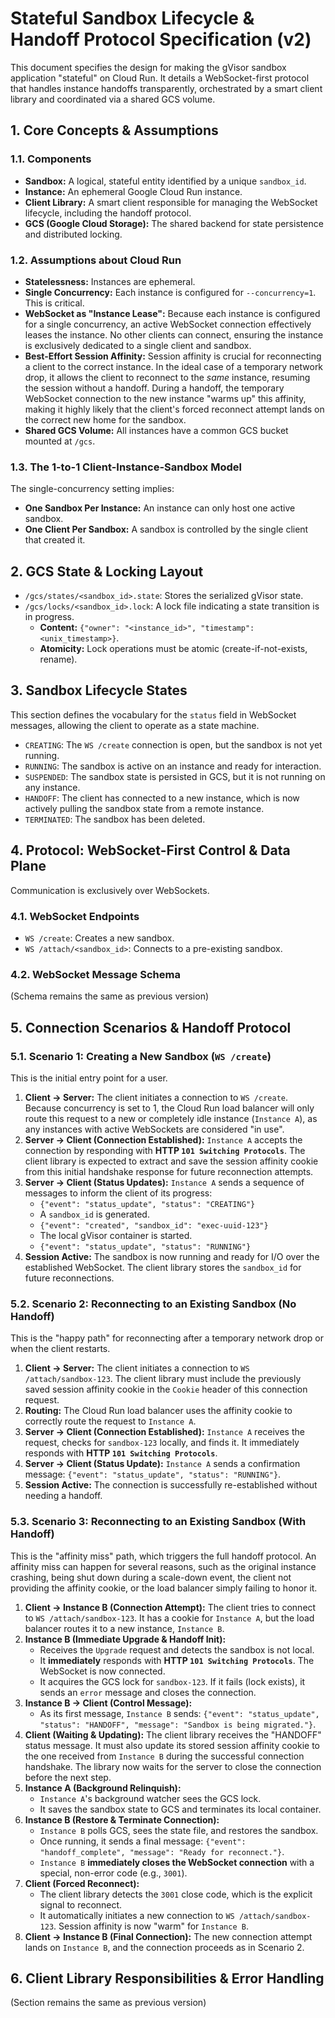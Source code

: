 # Stateful Sandbox Lifecycle & Handoff Protocol Specification (v2)

This document specifies the design for making the gVisor sandbox application "stateful" on Cloud Run. It details a WebSocket-first protocol that handles instance handoffs transparently, orchestrated by a smart client library and coordinated via a shared GCS volume.

## 1. Core Concepts & Assumptions

### 1.1. Components

*   **Sandbox:** A logical, stateful entity identified by a unique `sandbox_id`.
*   **Instance:** An ephemeral Google Cloud Run instance.
*   **Client Library:** A smart client responsible for managing the WebSocket lifecycle, including the handoff protocol.
*   **GCS (Google Cloud Storage):** The shared backend for state persistence and distributed locking.

### 1.2. Assumptions about Cloud Run

*   **Statelessness:** Instances are ephemeral.
*   **Single Concurrency:** Each instance is configured for `--concurrency=1`. This is critical.
*   **WebSocket as "Instance Lease":** Because each instance is configured for a single concurrency, an active WebSocket connection effectively leases the instance. No other clients can connect, ensuring the instance is exclusively dedicated to a single client and sandbox.
*   **Best-Effort Session Affinity:** Session affinity is crucial for reconnecting a client to the correct instance. In the ideal case of a temporary network drop, it allows the client to reconnect to the *same* instance, resuming the session without a handoff. During a handoff, the temporary WebSocket connection to the new instance "warms up" this affinity, making it highly likely that the client's forced reconnect attempt lands on the correct new home for the sandbox.
*   **Shared GCS Volume:** All instances have a common GCS bucket mounted at `/gcs`.

### 1.3. The 1-to-1 Client-Instance-Sandbox Model

The single-concurrency setting implies:
*   **One Sandbox Per Instance:** An instance can only host one active sandbox.
*   **One Client Per Sandbox:** A sandbox is controlled by the single client that created it.

## 2. GCS State & Locking Layout

*   `/gcs/states/<sandbox_id>.state`: Stores the serialized gVisor state.
*   `/gcs/locks/<sandbox_id>.lock`: A lock file indicating a state transition is in progress.
    *   **Content:** `{"owner": "<instance_id>", "timestamp": <unix_timestamp>}`.
    *   **Atomicity:** Lock operations must be atomic (create-if-not-exists, rename).

## 3. Sandbox Lifecycle States

This section defines the vocabulary for the `status` field in WebSocket messages, allowing the client to operate as a state machine.

*   `CREATING`: The `WS /create` connection is open, but the sandbox is not yet running.
*   `RUNNING`: The sandbox is active on an instance and ready for interaction.
*   `SUSPENDED`: The sandbox state is persisted in GCS, but it is not running on any instance.
*   `HANDOFF`: The client has connected to a new instance, which is now actively pulling the sandbox state from a remote instance.
*   `TERMINATED`: The sandbox has been deleted.

## 4. Protocol: WebSocket-First Control & Data Plane

Communication is exclusively over WebSockets.

### 4.1. WebSocket Endpoints

*   `WS /create`: Creates a new sandbox.
*   `WS /attach/<sandbox_id>`: Connects to a pre-existing sandbox.

### 4.2. WebSocket Message Schema
(Schema remains the same as previous version)

## 5. Connection Scenarios & Handoff Protocol

### 5.1. Scenario 1: Creating a New Sandbox (`WS /create`)

This is the initial entry point for a user.

1.  **Client -> Server:** The client initiates a connection to `WS /create`. Because concurrency is set to 1, the Cloud Run load balancer will only route this request to a new or completely idle instance (`Instance A`), as any instances with active WebSockets are considered "in use".
2.  **Server -> Client (Connection Established):** `Instance A` accepts the connection by responding with **HTTP `101 Switching Protocols`**. The client library is expected to extract and save the session affinity cookie from this initial handshake response for future reconnection attempts.
3.  **Server -> Client (Status Updates):** `Instance A` sends a sequence of messages to inform the client of its progress:
    *   `{"event": "status_update", "status": "CREATING"}`
    *   A `sandbox_id` is generated.
    *   `{"event": "created", "sandbox_id": "exec-uuid-123"}`
    *   The local gVisor container is started.
    *   `{"event": "status_update", "status": "RUNNING"}`
4.  **Session Active:** The sandbox is now running and ready for I/O over the established WebSocket. The client library stores the `sandbox_id` for future reconnections.

### 5.2. Scenario 2: Reconnecting to an Existing Sandbox (No Handoff)

This is the "happy path" for reconnecting after a temporary network drop or when the client restarts.

1.  **Client -> Server:** The client initiates a connection to `WS /attach/sandbox-123`. The client library must include the previously saved session affinity cookie in the `Cookie` header of this connection request.
2.  **Routing:** The Cloud Run load balancer uses the affinity cookie to correctly route the request to `Instance A`.
3.  **Server -> Client (Connection Established):** `Instance A` receives the request, checks for `sandbox-123` locally, and finds it. It immediately responds with **HTTP `101 Switching Protocols`**.
4.  **Server -> Client (Status Update):** `Instance A` sends a confirmation message: `{"event": "status_update", "status": "RUNNING"}`.
5.  **Session Active:** The connection is successfully re-established without needing a handoff.

### 5.3. Scenario 3: Reconnecting to an Existing Sandbox (With Handoff)

This is the "affinity miss" path, which triggers the full handoff protocol. An affinity miss can happen for several reasons, such as the original instance crashing, being shut down during a scale-down event, the client not providing the affinity cookie, or the load balancer simply failing to honor it.

1.  **Client -> Instance B (Connection Attempt):** The client tries to connect to `WS /attach/sandbox-123`. It has a cookie for `Instance A`, but the load balancer routes it to a new instance, `Instance B`.
2.  **Instance B (Immediate Upgrade & Handoff Init):**
    *   Receives the `Upgrade` request and detects the sandbox is not local.
    *   It **immediately** responds with **HTTP `101 Switching Protocols`**. The WebSocket is now connected.
    *   It acquires the GCS lock for `sandbox-123`. If it fails (lock exists), it sends an `error` message and closes the connection.
3.  **Instance B -> Client (Control Message):**
    *   As its first message, `Instance B` sends: `{"event": "status_update", "status": "HANDOFF", "message": "Sandbox is being migrated."}`.
4.  **Client (Waiting & Updating):** The client library receives the "HANDOFF" status message. It must also update its stored session affinity cookie to the one received from `Instance B` during the successful connection handshake. The library now waits for the server to close the connection before the next step.
5.  **Instance A (Background Relinquish):**
    *   `Instance A`'s background watcher sees the GCS lock.
    *   It saves the sandbox state to GCS and terminates its local container.
6.  **Instance B (Restore & Terminate Connection):**
    *   `Instance B` polls GCS, sees the state file, and restores the sandbox.
    *   Once running, it sends a final message: `{"event": "handoff_complete", "message": "Ready for reconnect."}`.
    *   `Instance B` **immediately closes the WebSocket connection** with a special, non-error code (e.g., `3001`).
7.  **Client (Forced Reconnect):**
    *   The client library detects the `3001` close code, which is the explicit signal to reconnect.
    *   It automatically initiates a new connection to `WS /attach/sandbox-123`. Session affinity is now "warm" for `Instance B`.
8.  **Client -> Instance B (Final Connection):** The new connection attempt lands on `Instance B`, and the connection proceeds as in Scenario 2.

## 6. Client Library Responsibilities & Error Handling
(Section remains the same as previous version)
